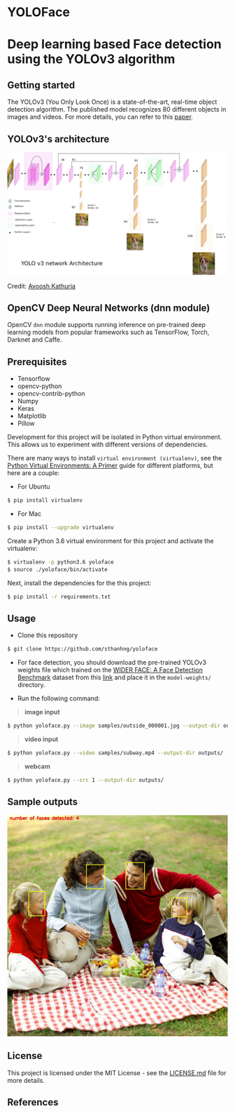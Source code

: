 # YOLOFace

# Deep learning based Face detection using the YOLOv3 algorithm


## Getting started

The YOLOv3 (You Only Look Once) is a state-of-the-art, real-time object detection algorithm. The published model recognizes 80 different objects in images and videos. For more details, you can refer to this [paper](https://pjreddie.com/media/files/papers/YOLOv3.pdf).

## YOLOv3's architecture

![Imgur](assets/yolo-architecture.png)

Credit: [Ayoosh Kathuria](https://towardsdatascience.com/yolo-v3-object-detection-53fb7d3bfe6b)

## OpenCV Deep Neural Networks (dnn module)

OpenCV `dnn` module supports running inference on pre-trained deep learning models from popular frameworks such as TensorFlow, Torch, Darknet and Caffe.

## Prerequisites

* Tensorflow
* opencv-python
* opencv-contrib-python
* Numpy
* Keras
* Matplotlib
* Pillow

Development for this project will be isolated in Python virtual environment. This allows us to experiment with different versions of dependencies.

There are many ways to install `virtual environment (virtualenv)`, see the [Python Virtual Environments: A Primer](https://realpython.com/python-virtual-environments-a-primer/) guide for different platforms, but here are a couple:

- For Ubuntu
```bash
$ pip install virtualenv
```

- For Mac
```bash
$ pip install --upgrade virtualenv
```

Create a Python 3.6 virtual environment for this project and activate the virtualenv:
```bash
$ virtualenv -p python3.6 yoloface
$ source ./yoloface/bin/activate
```

Next, install the dependencies for the this project:
```bash
$ pip install -r requirements.txt
```

## Usage

* Clone this repository
```bash
$ git clone https://github.com/sthanhng/yoloface
```

* For face detection, you should download the pre-trained YOLOv3 weights file which trained on the [WIDER FACE: A Face Detection Benchmark](http://mmlab.ie.cuhk.edu.hk/projects/WIDERFace/index.html) dataset from this [link](https://drive.google.com/file/d/1xYasjU52whXMLT5MtF7RCPQkV66993oR/view?usp=sharing) and place it in the `model-weights/` directory.

* Run the following command:

>**image input**
```bash
$ python yoloface.py --image samples/outside_000001.jpg --output-dir outputs/
```

>**video input**
```bash
$ python yoloface.py --video samples/subway.mp4 --output-dir outputs/
```

>**webcam**
```bash
$ python yoloface.py --src 1 --output-dir outputs/
```

## Sample outputs

![Imgur](assets/outside_000001_yoloface.jpg)

## License

This project is licensed under the MIT License - see the [LICENSE.md](LICENSE.md) file for more details.

## References

